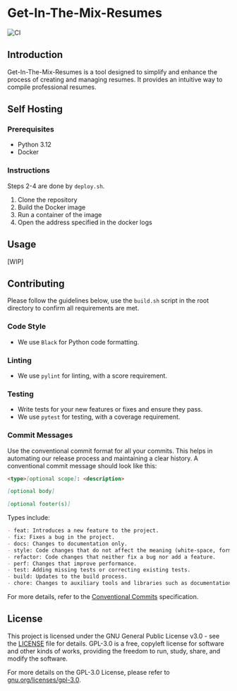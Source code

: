 # Get-In-The-Mix-Resumes

![CI](https://github.com/JarredTD/Get-In-The-Mix-Resumes/actions/workflows/main.yml>/badge.svg)

## Introduction

Get-In-The-Mix-Resumes is a tool designed to simplify and enhance the process of creating and managing resumes. It provides an intuitive way to compile professional resumes.

## Self Hosting

### Prerequisites

- Python 3.12
- Docker

### Instructions

Steps 2-4 are done by `deploy.sh`.

1. Clone the repository
2. Build the Docker image
3. Run a container of the image
4. Open the address specified in the docker logs

## Usage

[WIP]

## Contributing

Please follow the guidelines below, use the `build.sh` script in the root directory to confirm all requirements are met.

### Code Style

- We use `Black` for Python code formatting.

### Linting

- We use `pylint` for linting, with a score requirement.

### Testing

- Write tests for your new features or fixes and ensure they pass.
- We use `pytest` for testing, with a coverage requirement.

### Commit Messages

Use the conventional commit format for all your commits. This helps in automating our release process and maintaining a clear history. A conventional commit message should look like this:

```markdown
<type>[optional scope]: <description>

[optional body]

[optional footer(s)]
```

Types include:

```markdown
- feat: Introduces a new feature to the project.
- fix: Fixes a bug in the project.
- docs: Changes to documentation only.
- style: Code changes that do not affect the meaning (white-space, formatting, missing semi-colons, etc).
- refactor: Code changes that neither fix a bug nor add a feature.
- perf: Changes that improve performance.
- test: Adding missing tests or correcting existing tests.
- build: Updates to the build process.
- chore: Changes to auxiliary tools and libraries such as documentation generation.
```

For more details, refer to the [Conventional Commits](https://www.conventionalcommits.org/en/v1.0.0/) specification.

## License

This project is licensed under the GNU General Public License v3.0 - see the [LICENSE](LICENSE) file for details. GPL-3.0 is a free, copyleft license for software and other kinds of works, providing the freedom to run, study, share, and modify the software.

For more details on the GPL-3.0 License, please refer to [gnu.org/licenses/gpl-3.0](https://www.gnu.org/licenses/gpl-3.0.html).
